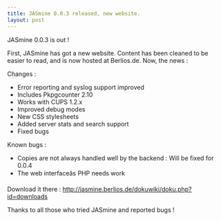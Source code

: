 ```yaml
---
title: JASmine 0.0.3 released, new website.
layout: post
---
```


JASmine 0.0.3 is out !

First, JASmine has got a new website. Content has been cleaned to be easier to read, and is now hosted at Berlios.de. Now, the news :

Changes :

* Error reporting and syslog support improved
* Includes Pkpgcounter 2.10
* Works with CUPS 1.2.x
* Improved debug modes
* New CSS stylesheets
* Added server stats and search support
* Fixed bugs

Known bugs :
* Copies are not always handled well by the backend : Will be fixed for 0.0.4
* The web interfaceâs PHP needs work


Download it there : http://jasmine.berlios.de/dokuwiki/doku.php?id=downloads

Thanks to all those who tried JASmine and reported bugs !
